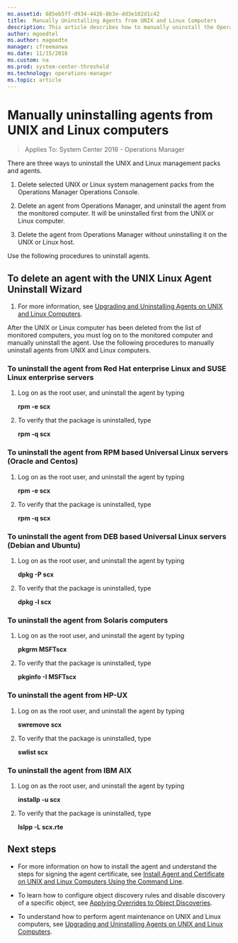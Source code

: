 ```yaml
---
ms.assetid: 685eb5ff-d934-4426-8b3e-dd3e102d1c42
title:  Manually Uninstalling Agents from UNIX and Linux Computers
description: This article describes how to manually uninstall the Operations Manager agent from UNIX and Linux computers.
author: mgoedtel
ms.author: magoedte
manager: cfreemanwa
ms.date: 11/15/2016
ms.custom: na
ms.prod: system-center-threshold
ms.technology: operations-manager
ms.topic: article
---
```


# Manually uninstalling agents from UNIX and Linux computers

>Applies To: System Center 2016 - Operations Manager

There are three ways to uninstall the UNIX and Linux management packs and agents.

1.  Delete selected UNIX or Linux system management packs from the Operations Manager Operations Console.

2.  Delete an agent from Operations Manager, and uninstall the agent from the monitored computer. It will be uninstalled first from the UNIX or Linux computer.

3.  Delete the agent from Operations Manager without uninstalling it on the UNIX or Linux host.

Use the following procedures to uninstall agents.

## To delete an agent with the UNIX Linux Agent Uninstall Wizard

1.  For more information, see [Upgrading and Uninstalling Agents on UNIX and Linux Computers](manage-upgrade-uninstall-crossplat-agent.md).

After the UNIX or Linux computer has been deleted from the list of monitored computers, you must log on to the monitored computer and manually uninstall the agent. Use the following procedures to manually uninstall agents from UNIX and Linux computers.

### To uninstall the agent from Red Hat enterprise Linux and SUSE Linux enterprise servers

1.  Log on as the root user, and uninstall the agent by typing

    **rpm -e scx**

2.  To verify that the package is uninstalled, type

    **rpm -q scx**

### To uninstall the agent from RPM based Universal Linux servers (Oracle and Centos)

1.  Log on as the root user, and uninstall the agent by typing

    **rpm -e scx**

2.  To verify that the package is uninstalled, type

    **rpm -q scx**

### To uninstall the agent from DEB based Universal Linux servers (Debian and Ubuntu)

1.  Log on as the root user, and uninstall the agent by typing

    **dpkg -P scx**

2.  To verify that the package is uninstalled, type

    **dpkg -l scx**

### To uninstall the agent from Solaris computers

1.  Log on as the root user, and uninstall the agent by typing

    **pkgrm MSFTscx**

2.  To verify that the package is uninstalled, type

    **pkginfo -I MSFTscx**

### To uninstall the agent from HP-UX

1.  Log on as the root user, and uninstall the agent by typing

    **swremove scx**

2.  To verify that the package is uninstalled, type

    **swlist scx**

### To uninstall the agent from IBM AIX

1.  Log on as the root user, and uninstall the agent by typing

    **installp -u scx**

2.  To verify that the package is uninstalled, type

    **lslpp -L scx.rte**

## Next steps

- For more information on how to install the agent and understand the steps for signing the agent certificate, see [Install Agent and Certificate on UNIX and Linux Computers Using the Command Line](manage-install-crossplat-agent-cmdline.md).

- To learn how to configure object discovery rules and disable discovery of a specific object, see [Applying Overrides to Object Discoveries](~/scom/manage-apply-overrides-object-discovery.md).

- To understand how to perform agent maintenance on UNIX and Linux computers, see [Upgrading and Uninstalling Agents on UNIX and Linux Computers](manage-upgrade-uninstall-crossplat-agent.md).


